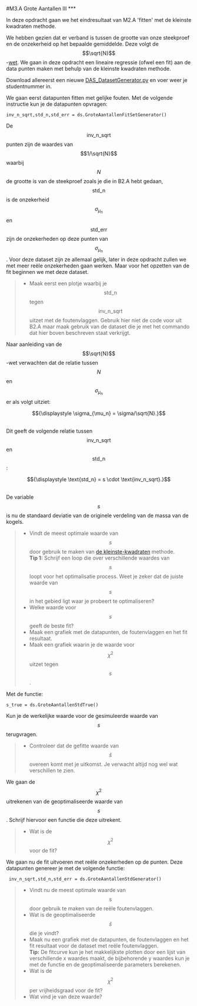 #M3.A Grote Aantallen III *\*\*

In deze opdracht gaan we het eindresultaat van M2.A 'fitten' met de kleinste kwadraten methode. 

We hebben gezien dat er verband is tussen de grootte van onze steekproef en de onzekerheid op het bepaalde gemiddelde. Deze volgt de $$\sqrt{N}$$-[wet](/module-2/wet-van-grote-aantallen). We gaan in deze opdracht een lineaire regressie (ofwel een fit) aan de data punten maken met behulp van de kleinste kwadraten methode. 

Download allereerst een nieuwe [DAS_DatasetGenerator.py](DAS_DatasetGenerator.py) en voer weer je studentnummer in. 

We gaan eerst datapunten fitten met gelijke fouten.
Met de volgende instructie kun je de datapunten opvragen: 

	inv_n_sqrt,std_n,std_err = ds.GroteAantallenFitSetGenerator() 

De $$\text{inv_n_sqrt}$$ punten zijn de waardes van $$1/\sqrt{N}$$ waarbij $$N$$ de grootte is van de steekproef zoals je die in B2.A hebt gedaan, $$\text{std_n}$$ is de onzekerheid $$\sigma_{\mu_n}$$ en $$\text{std_err}$$ zijn de onzekerheden op deze punten van $$\sigma_{\mu_n}$$. Voor deze dataset zijn ze allemaal gelijk, later in deze opdracht zullen we met meer reële onzekerheden gaan werken. Maar voor het opzetten van de fit beginnen we met deze dataset.

> * Maak eerst een plotje waarbij je $$\text{std_n}$$ tegen $$\text{inv_n_sqrt}$$ uitzet met de foutenvlaggen. Gebruik hier niet de code voor uit B2.A maar maak gebruik van de dataset die je met het commando dat hier boven beschreven staat verkrijgt.

Naar aanleiding van de $$\sqrt{N}$$-wet verwachten dat de relatie tussen $$N$$ en $$\sigma_{\mu_n}$$ er als volgt uitziet:<br>
<center>$${\displaystyle \sigma_{\mu_n} = \sigma/\sqrt{N}.}$$</center><br>

Dit geeft de volgende relatie tussen 
$$\text{inv_n_sqrt}$$ en $$\text{std_n}$$:<br>

<center>$${\displaystyle \text{std_n} = s \cdot \text{inv_n_sqrt}.}$$</center><br>

De variable $$s$$ is nu de standaard deviatie van de originele verdeling van de massa van de kogels.

> * Vindt de meest optimale waarde van $$s$$ door gebruik te maken van [de kleinste-kwadraten](/module-3/kleinste-kwadraten) methode. <br>
> **Tip 1:** Schrijf een loop die over verschillende waardes van $$s$$ loopt voor het optimalisatie process. Weet je zeker dat de juiste waarde van $$s$$  in het gebied ligt waar je probeert te optimaliseren?<br>
> * Welke waarde voor $$s$$ geeft de beste fit? <br>
> * Maak een grafiek met de datapunten, de foutenvlaggen en het fit resultaat. 
> * Maak een grafiek waarin je de waarde voor $$\chi^2$$ uitzet tegen $$s$$.

Met de functie:
	
	s_true = ds.GroteAantallenStdTrue()

Kun je de werkelijke waarde voor de gesimuleerde waarde van $$s$$ terugvragen. 

> * Controleer dat de gefitte waarde van $$\hat{s}$$ overeen komt met je uitkomst. Je verwacht altijd nog wel wat verschillen te zien. 

We gaan de $$\chi^2$$ uitrekenen van de geoptimaliseerde waarde van $$s$$. 
Schrijf hiervoor een functie die deze uitrekent. 

> * Wat is de $$\chi^2$$ voor de fit?

We gaan nu de fit uitvoeren met reële onzekerheden op de punten. Deze datapunten genereer je met de volgende functie: 

	 inv_n_sqrt,std_n,std_err = ds.GroteAantallenStdGenerator()
 
> * Vindt nu de meest optimale waarde van $$s$$ door gebruik te maken van de reële foutenvlaggen. 
> * Wat is de geoptimaliseerde $$\hat{s}$$ die je vindt?
> * Maak nu een grafiek met de datapunten, de foutenvlaggen en het fit resultaat voor de dataset met reële foutenvlaggen.  
> **Tip:** De fitcurve kun je het makkelijkste plotten door een lijst van verschillende x waardes maakt, de bijbehorende y waardes kun je met de functie en de geoptimaliseerde parameters berekenen.
> * Wat is de $$\chi^2$$ per vrijheidsgraad voor de fit?
> * Wat vind je van deze waarde?